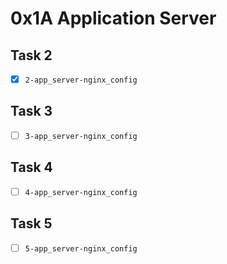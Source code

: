 # 0x1A Application Server

## Task 2
- [x] `2-app_server-nginx_config`

## Task 3
- [ ] `3-app_server-nginx_config`

## Task 4
- [ ] `4-app_server-nginx_config`

## Task 5
- [ ] `5-app_server-nginx_config`
